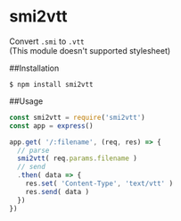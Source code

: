 # smi2vtt
Convert `.smi` to `.vtt`  
(This module doesn't supported stylesheet)


##Installation

    $ npm install smi2vtt

##Usage
``` js
const smi2vtt = require('smi2vtt')
const app = express()

app.get( '/:filename', (req, res) => {
  // parse
  smi2vtt( req.params.filename )
  // send
  .then( data => {
    res.set( 'Content-Type', 'text/vtt' )
    res.send( data )
  })
})
```
